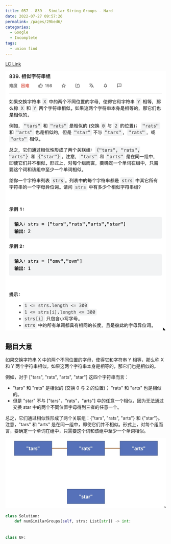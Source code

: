 ```yaml
---
title: 057 - 839 - Similar String Groups - Hard
date: 2022-07-27 09:57:26
permalink: /pages/29bed6/
categories:
  - Google
  - Incomplete
tags:
  - union find 
---
```


[LC Link](https://leetcode.cn/problems/similar-string-groups/)

![](https://raw.githubusercontent.com/emmableu/image/master/202208132235256.png)


## 题目大意

如果交换字符串 X  中的两个不同位置的字母，使得它和字符串 Y  相等，那么称 X 和 Y  两个字符串相似。如果这两个字符串本身是相等的，那它们也是相似的。

例如，对于 ["tars", "rats", "arts", "star"] 这四个字符串而言：

- "tars" 和 "rats" 是相似的 (交换 0 与 2 的位置)； "rats" 和 "arts" 也是相似的。
- 但是 "star" 不与 ["tars"，"rats"，"arts"] 中的任意一个相似，因为无法通过交换 star 中的两个不同位置字母得到三者的任意一个。

总之，它们通过相似性形成了两个关联组：{"tars", "rats", "arts"} 和 {"star"}。注意，"tars" 和 "arts" 是在同一组中，即使它们并不相似。形式上，对每个组而言，要确定一个单词在组中，只需要这个词和该组中至少一个单词相似。

![](https://raw.githubusercontent.com/emmableu/image/master/202208132246077.png)


```python
class Solution:
	def numSimilarGroups(self, strs: List[str]) -> int:


class UF:
	
```
